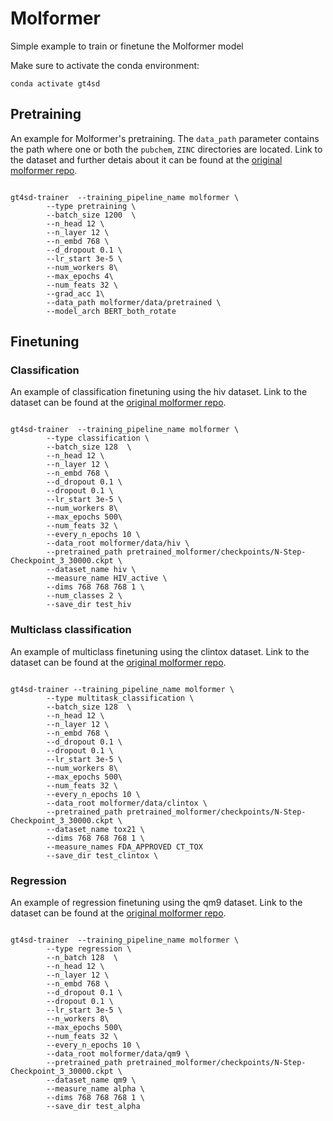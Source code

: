 # Molformer

Simple example to train or finetune the Molformer model

Make sure to activate the conda environment:

```console
conda activate gt4sd
```

## Pretraining

An example for Molformer's pretraining. The `data_path` parameter contains the path where one or both the `pubchem`, `ZINC` directories are located. Link to the dataset and further detais about it can be found at the [original molformer repo](https://github.com/IBM/molformer).

```console

gt4sd-trainer  --training_pipeline_name molformer \
        --type pretraining \
        --batch_size 1200  \
        --n_head 12 \
        --n_layer 12 \
        --n_embd 768 \
        --d_dropout 0.1 \
        --lr_start 3e-5 \
        --num_workers 8\
        --max_epochs 4\
        --num_feats 32 \
        --grad_acc 1\
        --data_path molformer/data/pretrained \
        --model_arch BERT_both_rotate
```

## Finetuning 

### Classification

An example of classification finetuning using the hiv dataset. Link to the dataset can be found at the [original molformer repo](https://github.com/IBM/molformer).

```console

gt4sd-trainer  --training_pipeline_name molformer \
        --type classification \
        --batch_size 128  \
        --n_head 12 \
        --n_layer 12 \
        --n_embd 768 \
        --d_dropout 0.1 \
        --dropout 0.1 \
        --lr_start 3e-5 \
        --num_workers 8\
        --max_epochs 500\
        --num_feats 32 \
        --every_n_epochs 10 \
        --data_root molformer/data/hiv \
        --pretrained_path pretrained_molformer/checkpoints/N-Step-Checkpoint_3_30000.ckpt \
        --dataset_name hiv \
        --measure_name HIV_active \
        --dims 768 768 768 1 \
        --num_classes 2 \
        --save_dir test_hiv 
```

### Multiclass classification

An example of multiclass finetuning using the clintox dataset. Link to the dataset can be found at the [original molformer repo](https://github.com/IBM/molformer).

```console

gt4sd-trainer --training_pipeline_name molformer \
        --type multitask_classification \
        --batch_size 128  \
        --n_head 12 \
        --n_layer 12 \
        --n_embd 768 \
        --d_dropout 0.1 \
        --dropout 0.1 \
        --lr_start 3e-5 \
        --num_workers 8\
        --max_epochs 500\
        --num_feats 32 \
        --every_n_epochs 10 \
        --data_root molformer/data/clintox \
        --pretrained_path pretrained_molformer/checkpoints/N-Step-Checkpoint_3_30000.ckpt \
        --dataset_name tox21 \
        --dims 768 768 768 1 \
        --measure_names FDA_APPROVED CT_TOX
        --save_dir test_clintox \
```

### Regression

An example of regression finetuning using the qm9 dataset. Link to the dataset can be found at the [original molformer repo](https://github.com/IBM/molformer).

```console

gt4sd-trainer  --training_pipeline_name molformer \
        --type regression \
        --n_batch 128  \
        --n_head 12 \
        --n_layer 12 \
        --n_embd 768 \
        --d_dropout 0.1 \
        --dropout 0.1 \
        --lr_start 3e-5 \
        --n_workers 8\
        --max_epochs 500\
        --num_feats 32 \
        --every_n_epochs 10 \
        --data_root molformer/data/qm9 \
        --pretrained_path pretrained_molformer/checkpoints/N-Step-Checkpoint_3_30000.ckpt \
        --dataset_name qm9 \
        --measure_name alpha \
        --dims 768 768 768 1 \
        --save_dir test_alpha
```


